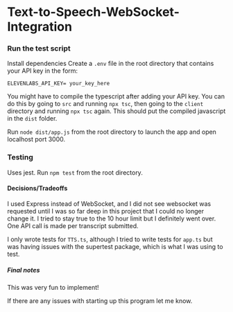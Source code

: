# Text-to-Speech-WebSocket-Integration

### Run the test script
Install dependencies
Create a `.env` file in the root directory that contains your API key in the form:
```
ELEVENLABS_API_KEY= your_key_here
```
You might have to compile the typescript after adding your API key.
You can do this by going to `src` and running `npx tsc`, then going to the `client` directory and running `npx tsc` again. This should put the compiled javascript in the `dist` folder.

Run `node dist/app.js` from the root directory to launch the app and open localhost port 3000.

### Testing
Uses jest. Run `npm test` from the root directory. 

#### Decisions/Tradeoffs

I used Express instead of WebSocket, and I did not see websocket was requested until I was so far deep in this project that I could no longer change it. I tried to stay true to the 10 hour limit but I definitely went over. One API call is made per transcript submitted.

I only wrote tests for `TTS.ts`, although I tried to write tests for `app.ts` but was having issues with the supertest package, which is what I was using to test.

##### Final notes
This was very fun to implement! 

If there are any issues with starting up this program let me know.
